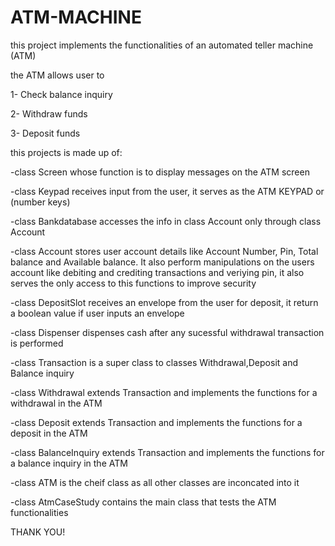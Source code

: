 # ATM-MACHINE

this project implements the functionalities of an automated teller machine (ATM)

the ATM allows user to

1- Check balance inquiry

2- Withdraw funds

3- Deposit funds

this projects is made up of:

-class Screen whose function is to display messages on the ATM screen

-class Keypad receives input from the user, it serves as the ATM KEYPAD or (number keys)

-class Bankdatabase accesses the info in class Account only through class Account

-class Account stores user account details like Account Number, Pin, Total balance and Available balance. It also perform manipulations on the users account like debiting and crediting transactions and veriying pin, it also serves the only access to this functions to improve security

-class DepositSlot receives an envelope from the user for deposit, it return a boolean value if user inputs an envelope

-class Dispenser dispenses cash after any sucessful withdrawal transaction is performed

-class Transaction is a super class to classes Withdrawal,Deposit and Balance inquiry

-class Withdrawal extends Transaction and implements the functions for a withdrawal in the ATM

-class Deposit extends Transaction and implements the functions for a deposit in the ATM

-class BalanceInquiry extends Transaction and implements the functions for a balance inquiry in the ATM

-class ATM is the cheif class as all other classes are inconcated into it

-class AtmCaseStudy contains the main class that tests the ATM functionalities

THANK YOU!
